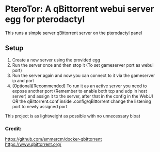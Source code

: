 # PteroTor: A qBittorrent webui server egg for pterodactyl
This runs a simple server qBittorrent server on the pterodactyl panel
<br>
## Setup
<ol>
<li> Create a new server using the provided egg
<li> Run the server once and then stop it (To set gameserver port as webui port)
<li> Run the server again and now you can connect to it via the gameserver ip and port 
<li>(Optional)[Recommended] To run it as an active server you need to expose another port (Remember to enable both tcp and udp in host server) and assign it to the server, after that in the config in the WebUI OR the qBittorrent.conf inside .config/qBittorrent change the listening port to newly assigned port
</ol>
This project is as lightweight as possible with no unnecessary bloat
<br>

### Credit:
https://github.com/emmercm/docker-qbittorrent 
<br>
https://www.qbittorrent.org/
